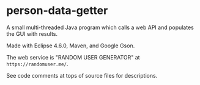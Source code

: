# person-data-getter
A small multi-threaded Java program which calls a web API and populates the GUI with results.

Made with Eclipse 4.6.0, Maven, and Google Gson.

The web service is "RANDOM USER GENERATOR" at `https://randomuser.me/`.

See code comments at tops of source files for descriptions.
